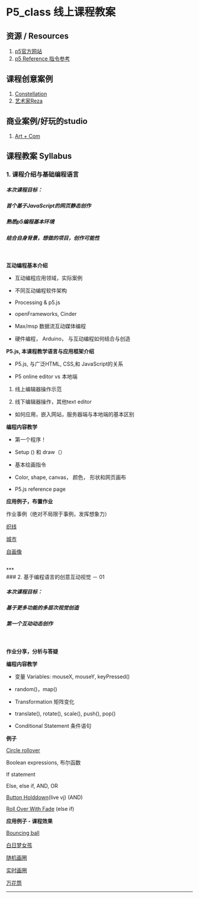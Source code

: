 # P5_class 线上课程教案

## 资源 / Resources
1. [p5官方网站](https://p5js.org/)
2. [p5 Reference 指令参考](https://p5js.org/reference/)

## 课程创意案例
1. [Constellation](https://www.openprocessing.org/sketch/434620)
2. [艺术家Reza](http://www.syedrezaali.com/)

## 商业案例/好玩的studio
1. [Art + Com](https://artcom.de/en/)

 
## 课程教案 Syllabus

### 1. 课程介绍与基础编程语言 

##### 本次课程目标：

##### 首个基于JavaScript的网页静态创作

##### 熟悉p5编程基本环境

##### 结合自身背景，想做的项目，创作可能性

<br>

**互动编程基本介绍**

- 互动编程应用领域，实际案例

- 不同互动编程软件架构

- Processing & p5.js

- openFrameworks, Cinder

- Max/msp 数据流互动媒体编程

- 硬件编程， Arduino， 与互动编程如何结合与创造


**P5.js, 本课程教学语言与应用框架介绍**

- P5.js, 与广泛HTML, CSS,和 JavaScript的关系

- P5 online editor vs 本地端

1. 线上编辑器操作示范

2. 线下编辑器操作，其他text editor

- 如何应用，嵌入网站，服务器端与本地端的基本区别


**编程内容教学**

- 第一个程序！

- Setup () 和 draw（）

- 基本绘画指令

- Color, shape, canvas， 颜色， 形状和网页画布 
- P5.js reference page 


**应用例子，布置作业**

作业事例（绝对不局限于事例，发挥想象力）

[ 织线](http://alpha.editor.p5js.org/full/HkAxMZga-)

[城市](http://alpha.editor.p5js.org/bonder/sketches/SkXcZd7qZ)

[自画像](http://alpha.editor.p5js.org/YifanLiu/sketches/ByefCvxq-)

<br>
***
<br>
### 2. 基于编程语言的创意互动视觉 － 01 

##### 本次课程目标： 

##### 基于更多功能的多层次视觉创造

##### 第一个互动动态创作

<br>
  
**作业分享，分析与答疑**

**编程内容教学**

- 变量 Variables: mouseX, mouseY, keyPressed()

- random()，map()

- Transformation 矩阵变化

- translate(), rotate(), scale(), push(), pop()

- Conditional Statement 条件语句

**例子**

[Circle rollover](http://alpha.editor.p5js.org/projects/H1kCSqah)

Boolean expressions, 布尔函数

If statement

Else, else if, AND, OR

[Button Holddown](http://alpha.editor.p5js.org/projects/S16-H9pn)(live vj) (AND)

[Roll Over With Fade](http://alpha.editor.p5js.org/projects/SkPsHcph) (else if)

  

**应用例子 - 课程效果**

[Bouncing ball](http://alpha.editor.p5js.org/projects/BJKWv5Tn)

[白日梦女孩](http://alpha.editor.p5js.org/Chelsea-chenchen/sketches/r1_z0kysb)

[随机画圈](http://alpha.editor.p5js.org/projects/HJg8jfcT3)

[实时画圈](http://alpha.editor.p5js.org/projects/r1JeQqa3)

[万花筒](https://alpha.editor.p5js.org/keerthanapareddy/sketches/B1VcoeujW)
<br>
***
<br>